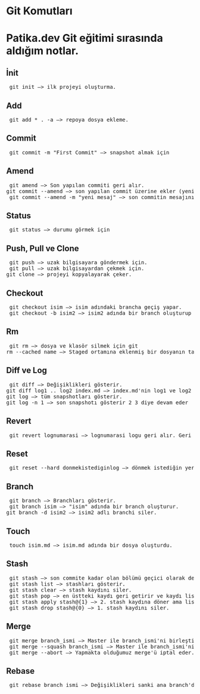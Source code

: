 <!DOCTYPE html> <html lang="tr"> <head> <meta charset="UTF-8"> <meta name="viewport" content="width=device-width, initial-scale=1.0"> </head> <body> <h1>Git Komutları</h1> <h1>Patika.dev Git eğitimi sırasında aldığım notlar.</h1> <h2>İnit</h2> <pre> git init —> ilk projeyi oluşturma. </pre> <h2>Add</h2> <pre> git add * . -a —> repoya dosya ekleme. </pre> <h2>Commit</h2> <pre> git commit -m "First Commit" —> snapshot almak için </pre> <h2>Amend</h2> <pre> git amend —> Son yapılan commiti geri alır.<br>git commit --amend —> son yapılan commit üzerine ekler (yeni commit oluşturmaz).<br> git commit --amend -m "yeni mesaj" —> son commitin mesajını değiştirir. </pre> <h2>Status</h2> <pre> git status —> durumu görmek için </pre> <h2>Push, Pull ve Clone</h2> <pre> git push —> uzak bilgisayara göndermek için.<br> git pull —> uzak bilgisayardan çekmek için.<br>git clone —> projeyi kopyalayarak çeker. </pre> <h2>Checkout</h2> <pre> git checkout isim —> isim adındaki brancha geçiş yapar.<br> git checkout -b isim2 —> isim2 adında bir branch oluşturup direkt geçiş yapar. </pre> <h2>Rm</h2> <pre> git rm —> dosya ve klasör silmek için git<br>rm --cached name —> Staged ortamına eklenmiş bir dosyanın takibinin bırakılması yani untracked (izlenmeyen) hale getirilmesi sağlayan komuttur. </pre> <h2>Diff ve Log</h2> <pre> git diff —> Değişiklikleri gösterir. <br>git diff log1 .. log2 index.md —> index.md'nin log1 ve log2 arasındaki değişiklikleri gösterir.<br>git log —> tüm snapshotları gösterir. <br>git log -n 1 —> son snapshotı gösterir 2 3 diye devam eder</pre> <h2>Revert</h2> <pre> git revert lognumarasi —> lognumarasi logu geri alır. Geri alma logunu geri alırsak eski haline döner. </pre> <h2>Reset</h2> <pre> git reset --hard donmekistediginlog —> dönmek istediğin yere kadar olan logları siler. </pre> <h2>Branch</h2> <pre> git branch —> Branchları gösterir.<br> git branch isim —> "isim" adında bir branch oluşturur. <br>git branch -d isim2 —> isim2 adlı branchi siler.</pre> <h2>Touch</h2> <pre> touch isim.md —> isim.md adında bir dosya oluşturdu. </pre> <h2>Stash</h2> <pre> git stash —> son commite kadar olan bölümü geçici olarak depolar ve son commite döner.<br> git stash list —> stashları gösterir.<br> git stash clear —> stash kaydını siler.<br> git stash pop —> en üstteki kaydı geri getirir ve kaydı listeden siler.<br> git stash apply stash@{1} —> 2. stash kaydına döner ama listeden silmez.<br> git stash drop stash@{0} —> 1. stash kaydını siler. </pre> <h2>Merge</h2> <pre> git merge branch_ismi —> Master ile branch_ismi'ni birleştirir.<br> git merge --squash branch_ismi —> Master ile branch_ismi'ni birleştirir fakat branch_ismi'nin commit geçmişini tek bir commit'de toplar. Geçmişin çok uzamasını engeller. Bunu yaptıktan sonra son bir commit daha yapmamızı bekler.<br> git merge --abort —> Yapmakta olduğumuz merge'ü iptal eder. </pre> <h2>Rebase</h2> <pre> git rebase branch_ismi —> Değişiklikleri sanki ana branch'da yapmış gibi gösterir ve commit tarihçesine bir şey eklemez. </pre> </body> </html>
